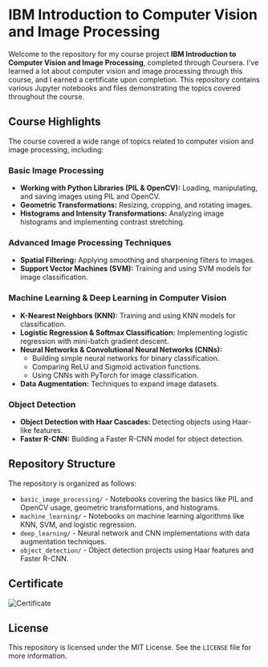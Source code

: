 # IBM Introduction to Computer Vision and Image Processing

Welcome to the repository for my course project **IBM Introduction to Computer Vision and Image Processing**, completed through Coursera. I've learned a lot about computer vision and image processing through this course, and I earned a certificate upon completion. This repository contains various Jupyter notebooks and files demonstrating the topics covered throughout the course.

## Course Highlights

The course covered a wide range of topics related to computer vision and image processing, including:

### Basic Image Processing
- **Working with Python Libraries (PIL & OpenCV):** Loading, manipulating, and saving images using PIL and OpenCV.
- **Geometric Transformations:** Resizing, cropping, and rotating images.
- **Histograms and Intensity Transformations:** Analyzing image histograms and implementing contrast stretching.

### Advanced Image Processing Techniques
- **Spatial Filtering:** Applying smoothing and sharpening filters to images.
- **Support Vector Machines (SVM):** Training and using SVM models for image classification.

### Machine Learning & Deep Learning in Computer Vision
- **K-Nearest Neighbors (KNN):** Training and using KNN models for classification.
- **Logistic Regression & Softmax Classification:** Implementing logistic regression with mini-batch gradient descent.
- **Neural Networks & Convolutional Neural Networks (CNNs):** 
  - Building simple neural networks for binary classification.
  - Comparing ReLU and Sigmoid activation functions.
  - Using CNNs with PyTorch for image classification.
- **Data Augmentation:** Techniques to expand image datasets.

### Object Detection
- **Object Detection with Haar Cascades:** Detecting objects using Haar-like features.
- **Faster R-CNN:** Building a Faster R-CNN model for object detection.

## Repository Structure

The repository is organized as follows:

- `basic_image_processing/` - Notebooks covering the basics like PIL and OpenCV usage, geometric transformations, and histograms.
- `machine_learning/` - Notebooks on machine learning algorithms like KNN, SVM, and logistic regression.
- `deep_learning/` - Neural network and CNN implementations with data augmentation techniques.
- `object_detection/` - Object detection projects using Haar features and Faster R-CNN.

## Certificate

![Certificate](https://github.com/Hafiz-sustswe/IBM-Introduction-to-Computer-Vision-and-Image-Processing/tree/origin/Certificate)

## License

This repository is licensed under the MIT License. See the `LICENSE` file for more information.


